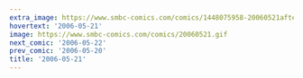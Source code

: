 ```yaml
---
extra_image: https://www.smbc-comics.com/comics/1448075958-20060521after.png
hovertext: '2006-05-21'
image: https://www.smbc-comics.com/comics/20060521.gif
next_comic: '2006-05-22'
prev_comic: '2006-05-20'
title: '2006-05-21'
---
```


